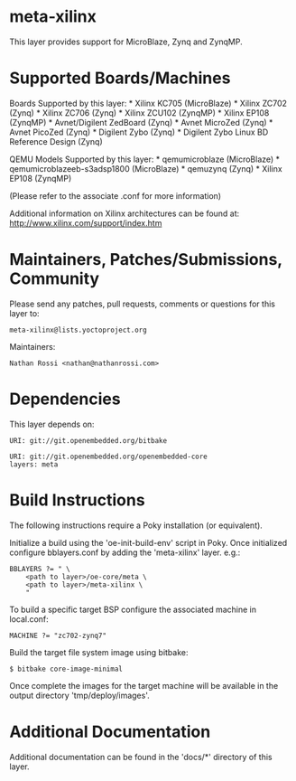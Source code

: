meta-xilinx
===========

This layer provides support for MicroBlaze, Zynq and ZynqMP.

Supported Boards/Machines
=========================

Boards Supported by this layer:
	* Xilinx KC705 (MicroBlaze)
	* Xilinx ZC702 (Zynq)
	* Xilinx ZC706 (Zynq)
	* Xilinx ZCU102 (ZynqMP)
	* Xilinx EP108 (ZynqMP)
	* Avnet/Digilent ZedBoard (Zynq)
	* Avnet MicroZed (Zynq)
	* Avnet PicoZed (Zynq)
	* Digilent Zybo (Zynq)
		* Digilent Zybo Linux BD Reference Design (Zynq)

QEMU Models Supported by this layer:
	* qemumicroblaze (MicroBlaze)
	* qemumicroblazeeb-s3adsp1800 (MicroBlaze)
	* qemuzynq (Zynq)
	* Xilinx EP108 (ZynqMP)

(Please refer to the associate .conf for more information)

Additional information on Xilinx architectures can be found at:
	http://www.xilinx.com/support/index.htm

Maintainers, Patches/Submissions, Community
===========================================

Please send any patches, pull requests, comments or questions for this layer to:

	meta-xilinx@lists.yoctoproject.org

Maintainers:

	Nathan Rossi <nathan@nathanrossi.com>

Dependencies
============

This layer depends on:

	URI: git://git.openembedded.org/bitbake

	URI: git://git.openembedded.org/openembedded-core
	layers: meta

Build Instructions
==================

The following instructions require a Poky installation (or equivalent).

Initialize a build using the 'oe-init-build-env' script in Poky. Once
initialized configure bblayers.conf by adding the 'meta-xilinx' layer. e.g.:

	BBLAYERS ?= " \
		<path to layer>/oe-core/meta \
		<path to layer>/meta-xilinx \
		"

To build a specific target BSP configure the associated machine in local.conf:

	MACHINE ?= "zc702-zynq7"

Build the target file system image using bitbake:

	$ bitbake core-image-minimal

Once complete the images for the target machine will be available in the output
directory 'tmp/deploy/images'.

Additional Documentation
========================

Additional documentation can be found in the 'docs/*' directory of this layer.

